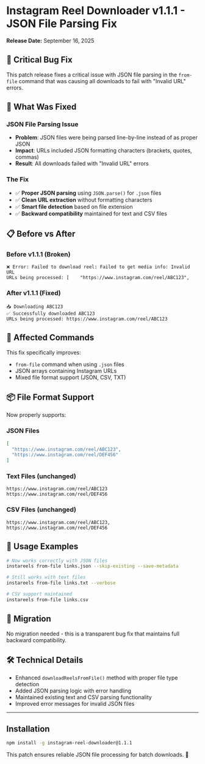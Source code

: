 # Instagram Reel Downloader v1.1.1 - JSON File Parsing Fix

**Release Date:** September 16, 2025

## 🐛 Critical Bug Fix

This patch release fixes a critical issue with JSON file parsing in the `from-file` command that was causing all downloads to fail with "Invalid URL" errors.

## 🔧 What Was Fixed

### JSON File Parsing Issue
- **Problem**: JSON files were being parsed line-by-line instead of as proper JSON
- **Impact**: URLs included JSON formatting characters (brackets, quotes, commas)
- **Result**: All downloads failed with "Invalid URL" errors

### The Fix
- ✅ **Proper JSON parsing** using `JSON.parse()` for `.json` files
- ✅ **Clean URL extraction** without formatting characters
- ✅ **Smart file detection** based on file extension
- ✅ **Backward compatibility** maintained for text and CSV files

## 📋 Before vs After

### Before v1.1.1 (Broken)
```
❌ Error: Failed to download reel: Failed to get media info: Invalid URL
URLs being processed: [    "https://www.instagram.com/reel/ABC123",
```

### After v1.1.1 (Fixed)
```
📥 Downloading ABC123
✅ Successfully downloaded ABC123
URLs being processed: https://www.instagram.com/reel/ABC123
```

## 🎯 Affected Commands

This fix specifically improves:
- `from-file` command when using `.json` files
- JSON arrays containing Instagram URLs
- Mixed file format support (JSON, CSV, TXT)

## 📦 File Format Support

Now properly supports:

### JSON Files
```json
[
  "https://www.instagram.com/reel/ABC123",
  "https://www.instagram.com/reel/DEF456"
]
```

### Text Files (unchanged)
```
https://www.instagram.com/reel/ABC123
https://www.instagram.com/reel/DEF456
```

### CSV Files (unchanged)
```
https://www.instagram.com/reel/ABC123, https://www.instagram.com/reel/DEF456
```

## 🚀 Usage Examples

```bash
# Now works correctly with JSON files
instareels from-file links.json --skip-existing --save-metadata

# Still works with text files
instareels from-file links.txt --verbose

# CSV support maintained
instareels from-file links.csv
```

## 🔄 Migration

No migration needed - this is a transparent bug fix that maintains full backward compatibility.

## 🛠️ Technical Details

- Enhanced `downloadReelsFromFile()` method with proper file type detection
- Added JSON parsing logic with error handling
- Maintained existing text and CSV parsing functionality
- Improved error messages for invalid JSON files

---

## Installation

```bash
npm install -g instagram-reel-downloader@1.1.1
```

This patch ensures reliable JSON file processing for batch downloads. 🎯
